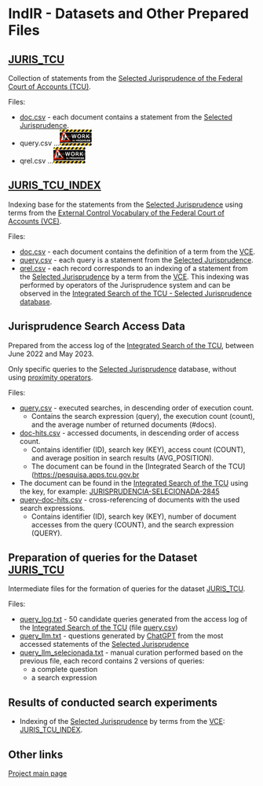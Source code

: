# IndIR - Datasets and Other Prepared Files

## [JURIS_TCU](/data/juris_tcu/)
Collection of statements from the [Selected Jurisprudence of the Federal Court of Accounts (TCU)](https://portal.tcu.gov.br/jurisprudencia/).

Files:
* [doc.csv](juris_tcu/doc.csv) - each document contains a statement from the [Selected Jurisprudence](https://portal.tcu.gov.br/jurisprudencia/).
* query.csv  ...![WIP](../docs/image/work-in-progress-thumbnail.png)
* qrel.csv  ...![WIP](../docs/image/work-in-progress-thumbnail.png)

## [JURIS_TCU_INDEX](/data/juris_tcu_index/)
Indexing base for the statements from the [Selected Jurisprudence](https://portal.tcu.gov.br/jurisprudencia/) using terms from the [External Control Vocabulary of the Federal Court of Accounts (VCE)](https://portal.tcu.gov.br/vocabulario-de-controle-externo-do-tribunal-de-contas-da-uniao-vce.htm).

Files:
* [doc.csv](juris_tcu_index/doc.csv) - each document contains the definition of a term from the [VCE](https://portal.tcu.gov.br/vocabulario-de-controle-externo-do-tribunal-de-contas-da-uniao-vce.htm).
* [query.csv](data/juris_tcu_index/query.csv) - each query is a statement from the [Selected Jurisprudence](https://portal.tcu.gov.br/jurisprudencia/).
* [qrel.csv](data/juris_tcu_index/qrel.csv) - each record corresponds to an indexing of a statement from the [Selected Jurisprudence](https://portal.tcu.gov.br/jurisprudencia/) by a term from the [VCE](https://portal.tcu.gov.br/vocabulario-de-controle-externo-do-tribunal-de-contas-da-uniao-vce.htm). This indexing was performed by operators of the Jurisprudence system and can be observed in the [Integrated Search of the TCU - Selected Jurisprudence database](https://pesquisa.apps.tcu.gov.br/pesquisa/jurisprudencia-selecionada).

## Jurisprudence Search Access Data
Prepared from the access log of the [Integrated Search of the TCU](https://pesquisa.apps.tcu.gov.br/), between June 2022 and May 2023.

Only specific queries to the [Selected Jurisprudence](https://pesquisa.apps.tcu.gov.br/pesquisa/jurisprudencia-selecionada) database, without using [proximity operators](https://portal.tcu.gov.br/data/files/F4/F4/F0/B2/223648102DFE0FF7F18818A8/Manual_Resumido_Pesquisa_Jurisprudencia_TCU.pdf).

Files:
* [query.csv](log_juris_tcu/query.csv) - executed searches, in descending order of execution count.
  * Contains the search expression (query), the execution count (count), and the average number of returned documents (#docs).
* [doc-hits.csv](log_juris_tcu/doc-hits.csv) - accessed documents, in descending order of access count.
  * Contains identifier (ID), search key (KEY), access count (COUNT), and average position in search results (AVG_POSITION).
  * The document can be found in the [Integrated Search of the TCU](https://pesquisa.apps.tcu.gov.br
 * The document can be found in the [Integrated Search of the TCU](https://pesquisa.apps.tcu.gov.br/) using the key, for example: [JURISPRUDENCIA-SELECIONADA-2845](https://pesquisa.apps.tcu.gov.br/resultado/jurisprudencia-selecionada/JURISPRUDENCIA-SELECIONADA-2845.KEY)
* [query-doc-hits.csv](log_juris_tcu/query-doc-hits.csv) - cross-referencing of documents with the used search expressions.
  * Contains identifier (ID), search key (KEY), number of document accesses from the query (COUNT), and the search expression (QUERY).

## Preparation of queries for the Dataset [JURIS_TCU](/data/juris_tcu/)
Intermediate files for the formation of queries for the dataset [JURIS_TCU](/data/juris_tcu/).

Files:
* [query_log.txt](log_juris_tcu/query_log.txt) - 50 candidate queries generated from the access log of the [Integrated Search of the TCU](https://pesquisa.apps.tcu.gov.br/) (file [query.csv](log_juris_tcu/query.csv))
* [query_llm.txt](log_juris_tcu/query_llm.txt) - questions generated by [ChatGPT](https://openai.com/chatgpt) from the most accessed statements of the [Selected Jurisprudence](https://pesquisa.apps.tcu.gov.br/pesquisa/jurisprudencia-selecionada)
* [query_llm_selecionada.txt](log_juris_tcu/query_llm_selecionada.txt) - manual curation performed based on the previous file, each record contains 2 versions of queries:
  * a complete question
  * a search expression

## Results of conducted search experiments
* Indexing of the [Selected Jurisprudence](https://portal.tcu.gov.br/jurisprudencia/) by terms from the [VCE](https://portal.tcu.gov.br/vocabulario-de-controle-externo-do-tribunal-de-contas-da-uniao-vce.htm): [JURIS_TCU_INDEX](/data/search/juris_tcu_index/).

## Other links
[Project main page](/README.md)
